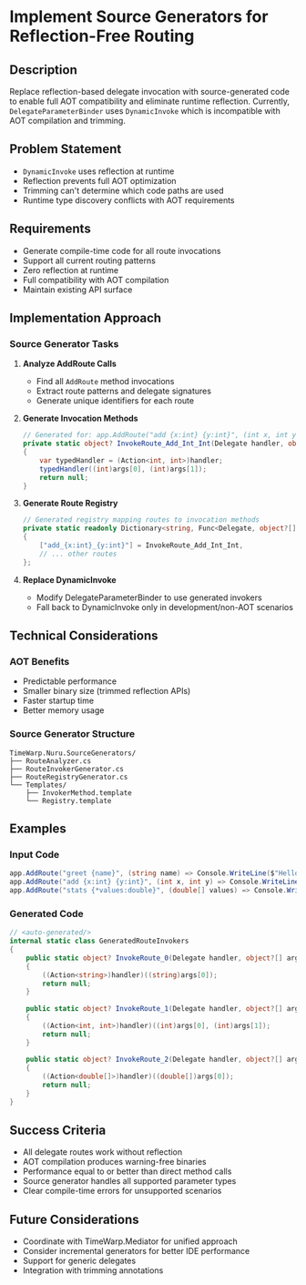 # Implement Source Generators for Reflection-Free Routing

## Description

Replace reflection-based delegate invocation with source-generated code to enable full AOT compatibility and eliminate runtime reflection. Currently, `DelegateParameterBinder` uses `DynamicInvoke` which is incompatible with AOT compilation and trimming.

## Problem Statement

- `DynamicInvoke` uses reflection at runtime
- Reflection prevents full AOT optimization
- Trimming can't determine which code paths are used
- Runtime type discovery conflicts with AOT requirements

## Requirements

- Generate compile-time code for all route invocations
- Support all current routing patterns
- Zero reflection at runtime
- Full compatibility with AOT compilation
- Maintain existing API surface

## Implementation Approach

### Source Generator Tasks

1. **Analyze AddRoute Calls**
   - Find all `AddRoute` method invocations
   - Extract route patterns and delegate signatures
   - Generate unique identifiers for each route

2. **Generate Invocation Methods**
   ```csharp
   // Generated for: app.AddRoute("add {x:int} {y:int}", (int x, int y) => ...)
   private static object? InvokeRoute_Add_Int_Int(Delegate handler, object?[] args)
   {
       var typedHandler = (Action<int, int>)handler;
       typedHandler((int)args[0], (int)args[1]);
       return null;
   }
   ```

3. **Generate Route Registry**
   ```csharp
   // Generated registry mapping routes to invocation methods
   private static readonly Dictionary<string, Func<Delegate, object?[], object?>> RouteInvokers = new()
   {
       ["add_{x:int}_{y:int}"] = InvokeRoute_Add_Int_Int,
       // ... other routes
   };
   ```

4. **Replace DynamicInvoke**
   - Modify DelegateParameterBinder to use generated invokers
   - Fall back to DynamicInvoke only in development/non-AOT scenarios

## Technical Considerations

### AOT Benefits
- Predictable performance
- Smaller binary size (trimmed reflection APIs)
- Faster startup time
- Better memory usage

### Source Generator Structure
```
TimeWarp.Nuru.SourceGenerators/
├── RouteAnalyzer.cs
├── RouteInvokerGenerator.cs
├── RouteRegistryGenerator.cs
└── Templates/
    ├── InvokerMethod.template
    └── Registry.template
```

## Examples

### Input Code
```csharp
app.AddRoute("greet {name}", (string name) => Console.WriteLine($"Hello {name}"));
app.AddRoute("add {x:int} {y:int}", (int x, int y) => Console.WriteLine(x + y));
app.AddRoute("stats {*values:double}", (double[] values) => Console.WriteLine(values.Average()));
```

### Generated Code
```csharp
// <auto-generated/>
internal static class GeneratedRouteInvokers
{
    public static object? InvokeRoute_0(Delegate handler, object?[] args)
    {
        ((Action<string>)handler)((string)args[0]);
        return null;
    }
    
    public static object? InvokeRoute_1(Delegate handler, object?[] args)
    {
        ((Action<int, int>)handler)((int)args[0], (int)args[1]);
        return null;
    }
    
    public static object? InvokeRoute_2(Delegate handler, object?[] args)
    {
        ((Action<double[]>)handler)((double[])args[0]);
        return null;
    }
}
```

## Success Criteria

- All delegate routes work without reflection
- AOT compilation produces warning-free binaries
- Performance equal to or better than direct method calls
- Source generator handles all supported parameter types
- Clear compile-time errors for unsupported scenarios

## Future Considerations

- Coordinate with TimeWarp.Mediator for unified approach
- Consider incremental generators for better IDE performance
- Support for generic delegates
- Integration with trimming annotations